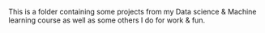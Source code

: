 This is a folder containing some projects from my Data science & Machine learning course as well as some others I do for work & fun.
